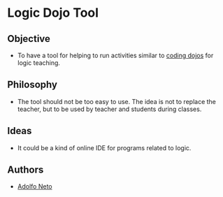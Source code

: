 Logic Dojo Tool
===============



Objective
---------

* To have a tool for helping to run activities similar to [coding dojos](http://codingdojo.org/) for logic teaching.


Philosophy
----------

* The tool should not be too easy to use. The idea is not to replace the teacher, but to be used by teacher and students during classes.


Ideas
-----

* It could be a kind of online IDE for programs related to logic.


Authors
-------

* [Adolfo Neto](http://adolfoneto.wikidot.com)




